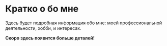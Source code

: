 # Кратко о бо мне

Здесь будет подробная информация обо мне: моей профессиональной деятельности, хобби, и интересах.

**Скоро здесь появится больше деталей!**

